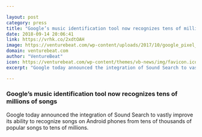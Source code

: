 ```yaml
---

layout: post
category: press
title: "Google’s music identification tool now recognizes tens of millions of songs"
date: 2018-09-14 20:06:41
link: https://vrhk.co/2xdtOAH
image: https://venturebeat.com/wp-content/uploads/2017/10/google_pixel_2_now_playing.png?fit=1800%2C900&strip=all
domain: venturebeat.com
author: "VentureBeat"
icon: https://venturebeat.com/wp-content/themes/vb-news/img/favicon.ico
excerpt: "Google today announced the integration of Sound Search to vastly improve its ability to recognize songs on Android phones from tens of thousands of popular songs to tens of millions."

---
```


### Google’s music identification tool now recognizes tens of millions of songs

Google today announced the integration of Sound Search to vastly improve its ability to recognize songs on Android phones from tens of thousands of popular songs to tens of millions.